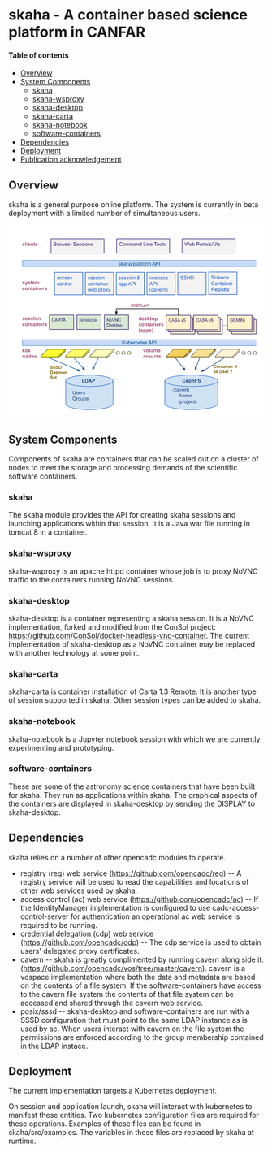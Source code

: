 # skaha - A container based science platform in CANFAR

#### Table of contents
  * [Overview](#overview)
  * [System Components](#system-components)
    + [skaha](#skaha)
    + [skaha-wsproxy](#skaha-wsproxy)
    + [skaha-desktop](#skaha-desktop)
    + [skaha-carta](#skaha-carta)
    + [skaha-notebook](#skaha-notebook)
    + [software-containers](#software-containers)
  * [Dependencies](#dependencies)
  * [Deployment](#deployment)
  * [Publication acknowledgement](#publication-acknowledgement)

## Overview
skaha is a general purpose online platform. The system is currently in beta deployment with a limited number of simultaneous users.

![skaha-architecture](skaha-architecture-0.2.png)

## System Components

Components of skaha are containers that can be scaled out on a cluster of nodes to meet the storage and processing demands of the scientific software containers.

### skaha
The skaha module provides the API for creating skaha sessions and launching applications within that session.  It is a Java war file running in tomcat 8 in a container.

### skaha-wsproxy
skaha-wsproxy is an apache httpd container whose job is to proxy NoVNC traffic to the containers running NoVNC sessions.

### skaha-desktop
skaha-desktop is a container representing a skaha session.  It is a NoVNC implementation, forked and modified from the ConSol project:  https://github.com/ConSol/docker-headless-vnc-container.
The current implementation of skaha-desktop as a NoVNC container may be replaced with another technology at some point.

### skaha-carta
skaha-carta is container installation of Carta 1.3 Remote.  It is another type of session supported in skaha.  Other session types can be added to skaha.

### skaha-notebook
skaha-notebook is a Jupyter notebook session with which we are currently experimenting and prototyping.

### software-containers
These are some of the astronomy science containers that have been built for skaha.  They run as applications within skaha.  The graphical aspects of the containers are displayed in skaha-desktop by sending the DISPLAY to skaha-desktop.

## Dependencies

skaha relies on a number of other opencadc modules to operate.
* registry (reg) web service (https://github.com/opencadc/reg) -- A registry service will be used to read the capabilities and locations of other web services used by skaha.
* access control (ac) web service (https://github.com/opencadc/ac) -- If the IdentityManager implementation is configured to use cadc-access-control-server for authentication an operational ac web service is required to be running.
* credential delegation (cdp) web service (https://github.com/opencadc/cdp) -- The cdp service is used to obtain users' delegated proxy certificates.
* cavern -- skaha is greatly complimented by running cavern along side it.  (https://github.com/opencadc/vos/tree/master/cavern).  cavern is a vospace implementation where both the data and metadata are based on the contents of a file system.  If the software-containers have access to the cavern file system the contents of that file system can be accessed and shared through the cavern web service.
* posix/sssd -- skaha-desktop and software-containers are run with a SSSD configuration that must point to the same LDAP instance as is used by ac.  When users interact with cavern on the file system the permissions are enforced according to the group membership contained in the LDAP instace.

## Deployment
The current implementation targets a Kubernetes deployment.

On session and application launch, skaha will interact with kubernetes to manifest these entities.  Two kubernetes configuration files are required for these operations.  Examples of these files can be found in skaha/src/examples.  The variables in these files are replaced by skaha at runtime.

